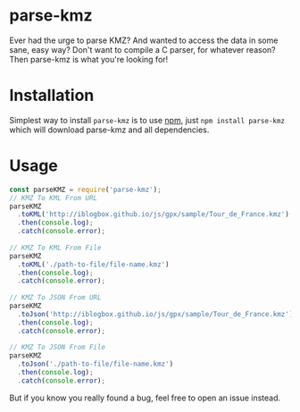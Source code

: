 parse-kmz
===========
Ever had the urge to parse KMZ? And wanted to access the data in some sane,
easy way? Don't want to compile a C parser, for whatever reason? Then parse-kmz is
what you're looking for!

Installation
============

Simplest way to install `parse-kmz` is to use [npm](http://npmjs.org), just `npm
install parse-kmz` which will download parse-kmz and all dependencies.

Usage
=====

```javascript
const parseKMZ = require('parse-kmz');
// KMZ To KML From URL
parseKMZ
  .toKML('http://iblogbox.github.io/js/gpx/sample/Tour_de_France.kmz')
  .then(console.log);
  .catch(console.error);
 
// KMZ To KML From File
parseKMZ
  .toKML('./path-to-file/file-name.kmz')
  .then(console.log);
  .catch(console.error);
  
// KMZ To JSON From URL
parseKMZ
  .toJson('http://iblogbox.github.io/js/gpx/sample/Tour_de_France.kmz')
  .then(console.log);
  .catch(console.error);
 
// KMZ To JSON From File
parseKMZ
  .toJson('./path-to-file/file-name.kmz')
  .then(console.log);
  .catch(console.error);
```

But if you know you really found a bug, feel free to open an issue instead.
